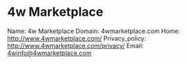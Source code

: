 
# 4w Marketplace

Name: 4w Marketplace
Domain: 4wmarketplace.com
Home: http://www.4wmarketplace.com/
Privacy_policy: http://www.4wmarketplace.com/privacy/
Email: 4winfo@4wmarketplace.com

